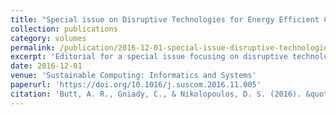 ```yaml
---
title: "Special issue on Disruptive Technologies for Energy Efficient Computing"
collection: publications
category: volumes
permalink: /publication/2016-12-01-special-issue-disruptive-technologies-energy-efficient
excerpt: 'Editorial for a special issue focusing on disruptive technologies for energy efficient computing in sustainable computing systems and informatics.'
date: 2016-12-01
venue: 'Sustainable Computing: Informatics and Systems'
paperurl: 'https://doi.org/10.1016/j.suscom.2016.11.005'
citation: 'Butt, A. R., Gniady, C., & Nikolopoulos, D. S. (2016). &quot;Special issue on Disruptive technologies for energy efficient computing.&quot; <i>Sustainable Computing: Informatics and Systems</i>, 12, 56. https://doi.org/10.1016/j.suscom.2016.11.005'
---
```

